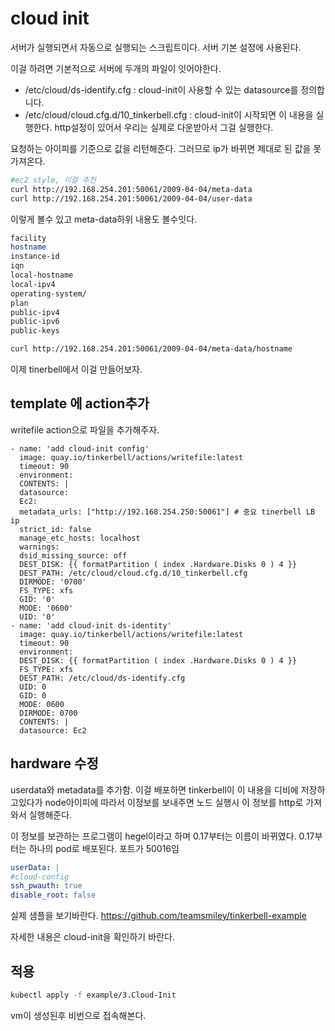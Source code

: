 # cloud init

서버가 실행되면서 자동으로 실행되는 스크립트이다. 서버 기본 설정에 사용된다.

이걸 하려면 기본적으로 서버에 두개의 파일이 잇어야한다.

- /etc/cloud/ds-identify.cfg : cloud-init이 사용할 수 있는 datasource를 정의합니다.
- /etc/cloud/cloud.cfg.d/10_tinkerbell.cfg : cloud-init이 시작되면 이 내용을 실행한다. http설정이 있어서 우리는 실제로 다운받아서 그걸 실행한다.

요청하는 아이피를 기준으로 값을 리턴해준다. 그러므로 ip가 바뀌면 제대로 된 값을 못가져온다.

```sh
#ec2 style, 이걸 추천
curl http://192.168.254.201:50061/2009-04-04/meta-data
curl http://192.168.254.201:50061/2009-04-04/user-data
```

이렇게 볼수 있고 meta-data하위 내용도 볼수잇다.

```sh
facility
hostname
instance-id
iqn
local-hostname
local-ipv4
operating-system/
plan
public-ipv4
public-ipv6
public-keys

curl http://192.168.254.201:50061/2009-04-04/meta-data/hostname
```

이제 tinerbell에서 이걸 만들어보자.

## template 에 action추가

writefile action으로 파일을 추가해주자.

```
- name: 'add cloud-init config'
  image: quay.io/tinkerbell/actions/writefile:latest
  timeout: 90
  environment:
  CONTENTS: |
  datasource:
  Ec2:
  metadata_urls: ["http://192.168.254.250:50061"] # 중요 tinerbell LB ip
  strict_id: false
  manage_etc_hosts: localhost
  warnings:
  dsid_missing_source: off
  DEST_DISK: {{ formatPartition ( index .Hardware.Disks 0 ) 4 }}
  DEST_PATH: /etc/cloud/cloud.cfg.d/10_tinkerbell.cfg
  DIRMODE: '0700'
  FS_TYPE: xfs
  GID: '0'
  MODE: '0600'
  UID: '0'
- name: 'add cloud-init ds-identity'
  image: quay.io/tinkerbell/actions/writefile:latest
  timeout: 90
  environment:
  DEST_DISK: {{ formatPartition ( index .Hardware.Disks 0 ) 4 }}
  FS_TYPE: xfs
  DEST_PATH: /etc/cloud/ds-identify.cfg
  UID: 0
  GID: 0
  MODE: 0600
  DIRMODE: 0700
  CONTENTS: |
  datasource: Ec2
```

## hardware 수정

userdata와 metadata를 추가함. 이걸 배포하면 tinkerbell이 이 내용을 디비에 저장하고있다가 node아이피에 따라서 이정보를 보내주면 노드 실행시 이 정보를 http로 가져와서 실행해준다.

이 정보를 보관하는 프로그램이 hegel이라고 하며 0.17부터는 이름이 바뀌였다. 0.17부터는 하나의 pod로 배포된다. 포트가 50016임

```yaml
userData: |
#cloud-config
ssh_pwauth: true
disable_root: false
```

실제 샘플을 보기바란다. <https://github.com/teamsmiley/tinkerbell-example>

자세한 내용은 cloud-init을 확인하기 바란다.

## 적용

```sh
kubectl apply -f example/3.Cloud-Init
```

vm이 생성된후 비번으로 접속해본다.
